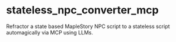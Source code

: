 # stateless_npc_converter_mcp
Refractor a state based MapleStory NPC script to a stateless script automagically via MCP using LLMs.
